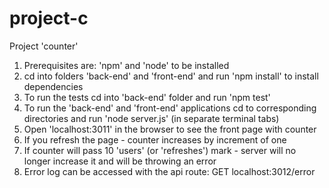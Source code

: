 # project-c
Project 'counter'

1. Prerequisites are: 'npm' and 'node' to be installed
2. cd into folders 'back-end' and 'front-end' and run 'npm install' to install dependencies
3. To run the tests cd into 'back-end' folder and run 'npm test'
4. To run the 'back-end' and 'front-end' applications cd to corresponding directories and run 'node server.js' (in separate terminal tabs)
5. Open 'localhost:3011' in the browser to see the front page with counter
6. If you refresh the page - counter increases by increment of one
7. If counter will pass 10 'users' (or 'refreshes') mark - server will no longer increase it and will be throwing an error
8. Error log can be accessed with the api route: GET localhost:3012/error
